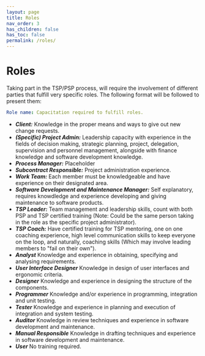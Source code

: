```yaml
---
layout: page
title: Roles
nav_order: 3
has_children: false
has_toc: false
permalink: /roles/
---
```


# Roles

Taking part in the TSP/PSP process, will require the involvement of different parties that fulfill very specific roles.
The following format will be followed to present them:
```yaml
Role name: Capacitation required to fulfill roles.
```

* _**Client:**_ Knowledge in the proper means and ways to give out new change requests.
* _**(Specific) Project Admin:**_ Leadership capacity with experience in the fields of decision making, strategic planning, project, delegation, supervision and personnel management, alongside with finance knowledge and software development knowledge.
* _**Process Manager:**_ Placeholder
* _**Subcontract Responsible:**_ Project administration experience.
* _**Work Team:**_ Each member must be knowledgeable and have experience on their designated area.
* _**Software Development and Maintenance Manager:**_ Self explanatory, requires knowdledge and experience developing and giving maintenance to software products.
* _**TSP Leader:**_ Team management and leadership skills, count with both PSP and TSP certified training (Note: Could be the same person taking in the role as the specific project administrator).
* _**TSP Coach:**_ Have certified training for TSP mentoring, one on one coaching experience, high level communication skills to keep everyone on the loop, and naturally, coaching skills (Which may involve leading members to "fail on their own").
* _**Analyst**_ Knowledge and experience in obtaining, specifying and analysing requirements.
* _**User Interface Designer**_ Knowledge in design of user interfaces and ergonomic criteria.
* _**Designer**_ Knowledge and experience in designing the structure of the components. 
* _**Programmer**_ Knowledge and/or experience in programming, integration and unit testing.
* _**Tester**_ Knowledge and experience in planning and execution of integration and system testing.  
* _**Auditor**_ Knowledge in review techniques and experience in software development and maintenance.
* _**Manual Responsible**_ Knowledge in drafting techniques and experience in software development and maintenance.
* _**User**_ No training required.

